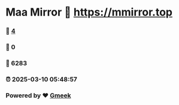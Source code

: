 # Maa Mirror :link: https://mmirror.top 
### :page_facing_up: [4](https://mmirror.top/tag.html) 
### :speech_balloon: 0 
### :hibiscus: 6283 
### :alarm_clock: 2025-03-10 05:48:57 
### Powered by :heart: [Gmeek](https://github.com/Meekdai/Gmeek)

